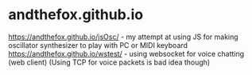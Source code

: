 # andthefox.github.io

https://andthefox.github.io/jsOsc/ - my attempt at using JS for making oscillator synthesizer to play with PC or MIDI keyboard
https://andthefox.github.io/wstest/ - using websocket for voice chatting (web client) (Using TCP for voice packets is bad idea though)
